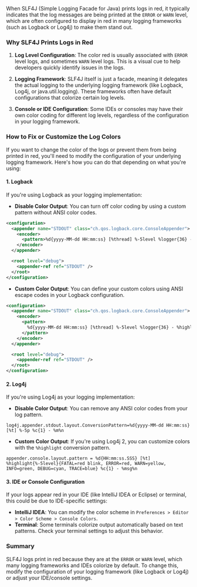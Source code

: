When SLF4J (Simple Logging Facade for Java) prints logs in red, it typically indicates that the log messages are being printed at the `ERROR` or `WARN` level, which are often configured to display in red in many logging frameworks (such as Logback or Log4j) to make them stand out.

### Why SLF4J Prints Logs in Red

1. **Log Level Configuration**: The color red is usually associated with `ERROR` level logs, and sometimes `WARN` level logs. This is a visual cue to help developers quickly identify issues in the logs.

2. **Logging Framework**: SLF4J itself is just a facade, meaning it delegates the actual logging to the underlying logging framework (like Logback, Log4j, or java.util.logging). These frameworks often have default configurations that colorize certain log levels. 

3. **Console or IDE Configuration**: Some IDEs or consoles may have their own color coding for different log levels, regardless of the configuration in your logging framework.

### How to Fix or Customize the Log Colors

If you want to change the color of the logs or prevent them from being printed in red, you'll need to modify the configuration of your underlying logging framework. Here's how you can do that depending on what you're using:

#### 1. **Logback**
If you're using Logback as your logging implementation:

- **Disable Color Output**: You can turn off color coding by using a custom pattern without ANSI color codes.

```xml
<configuration>
  <appender name="STDOUT" class="ch.qos.logback.core.ConsoleAppender">
    <encoder>
      <pattern>%d{yyyy-MM-dd HH:mm:ss} [%thread] %-5level %logger{36} - %msg%n</pattern>
    </encoder>
  </appender>

  <root level="debug">
    <appender-ref ref="STDOUT" />
  </root>
</configuration>
```

- **Custom Color Output**: You can define your custom colors using ANSI escape codes in your Logback configuration.

```xml
<configuration>
  <appender name="STDOUT" class="ch.qos.logback.core.ConsoleAppender">
    <encoder>
      <pattern>
        %d{yyyy-MM-dd HH:mm:ss} [%thread] %-5level %logger{36} - %highlight(%msg){FATAL=red blink, ERROR=red, WARN=yellow, INFO=green, DEBUG=cyan, TRACE=blue} %n
      </pattern>
    </encoder>
  </appender>

  <root level="debug">
    <appender-ref ref="STDOUT" />
  </root>
</configuration>
```

#### 2. **Log4j**
If you're using Log4j as your logging implementation:

- **Disable Color Output**: You can remove any ANSI color codes from your log pattern.

```properties
log4j.appender.stdout.layout.ConversionPattern=%d{yyyy-MM-dd HH:mm:ss} [%t] %-5p %c{1} - %m%n
```

- **Custom Color Output**: If you're using Log4j 2, you can customize colors with the `%highlight` conversion pattern.

```properties
appender.console.layout.pattern = %d{HH:mm:ss.SSS} [%t] %highlight{%-5level}{FATAL=red blink, ERROR=red, WARN=yellow, INFO=green, DEBUG=cyan, TRACE=blue} %c{1} - %msg%n
```

#### 3. **IDE or Console Configuration**
If your logs appear red in your IDE (like IntelliJ IDEA or Eclipse) or terminal, this could be due to IDE-specific settings:

- **IntelliJ IDEA**: You can modify the color scheme in `Preferences > Editor > Color Scheme > Console Colors`.
- **Terminal**: Some terminals colorize output automatically based on text patterns. Check your terminal settings to adjust this behavior.

### Summary
SLF4J logs print in red because they are at the `ERROR` or `WARN` level, which many logging frameworks and IDEs colorize by default. To change this, modify the configuration of your logging framework (like Logback or Log4j) or adjust your IDE/console settings.
